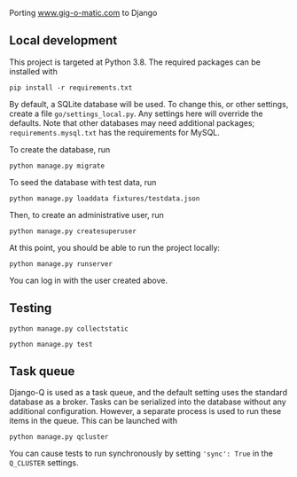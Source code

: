 Porting www.gig-o-matic.com to Django

## Local development

This project is targeted at Python 3.8.  The required packages can be installed with
```
pip install -r requirements.txt
```
By default, a SQLite database will be used.  To change this, or other settings, create a file `go/settings_local.py`.  Any settings here will override the defaults.  Note that other databases may need additional packages; `requirements.mysql.txt` has the requirements for MySQL.

To create the database, run
```
python manage.py migrate
```
To seed the database with test data, run
```
python manage.py loaddata fixtures/testdata.json
```
Then, to create an administrative user, run
```
python manage.py createsuperuser
```
At this point, you should be able to run the project locally:
```
python manage.py runserver
```
You can log in with the user created above.

## Testing

```
python manage.py collectstatic
```
```
python manage.py test
```

## Task queue

Django-Q is used as a task queue, and the default setting uses the standard database as a broker.  Tasks can be serialized into the database without any additional configuration.  However, a separate process is used to run these items in the queue.  This can be launched with
```
python manage.py qcluster
```
You can cause tests to run synchronously by setting `'sync': True` in the `Q_CLUSTER` settings.
